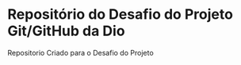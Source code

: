#  Repositório do Desafio do Projeto Git/GitHub da Dio
Repositorio Criado para o Desafio do Projeto
